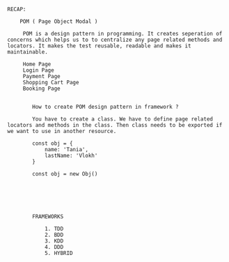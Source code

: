	

	RECAP:

		POM ( Page Object Modal )

		 POM is a design pattern in programming. It creates seperation of concerns which helps us to to centralize any page related methods and locators. It makes the test reusable, readable and makes it maintainable.

		 Home Page
		 Login Page
		 Payment Page
		 Shopping Cart Page
		 Booking Page


		 	How to create POM design pattern in framework ?

		 	You have to create a class. We have to define page related locators and methods in the class. Then class needs to be exported if we want to use in another resource.

		 	const obj = {
		 		name: 'Tania',
		 		lastName: 'Vlokh'
		 	}

		 	const obj = new Obj()






			FRAMEWORKS

				1. TDD
				2. BDD
				3. KDD
				4. DDD
				5. HYBRID
